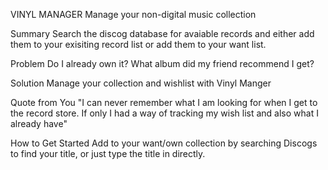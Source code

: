 VINYL MANAGER
Manage your non-digital music collection

Summary
Search the discog database for avaiable records and either add them to your exisiting record list or add them to your want list.

Problem
Do I already own it? What album did my friend recommend I get? 

Solution
Manage your collection and wishlist with Vinyl Manger

Quote from You
"I can never remember what I am looking for when I get to the record store. If only I had a way of tracking my wish list and also what I already have"

How to Get Started
Add to your want/own collection by searching Discogs to find your title, or just type the title in directly.



